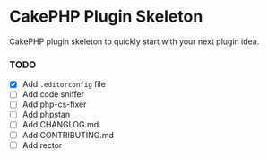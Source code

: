 # CakePHP Plugin Skeleton
CakePHP plugin skeleton to quickly start with your next plugin idea.

### TODO

- [x] Add `.editorconfig` file
- [ ] Add code sniffer
- [ ] Add php-cs-fixer
- [ ] Add phpstan
- [ ] Add CHANGLOG.md
- [ ] Add CONTRIBUTING.md
- [ ] Add rector
